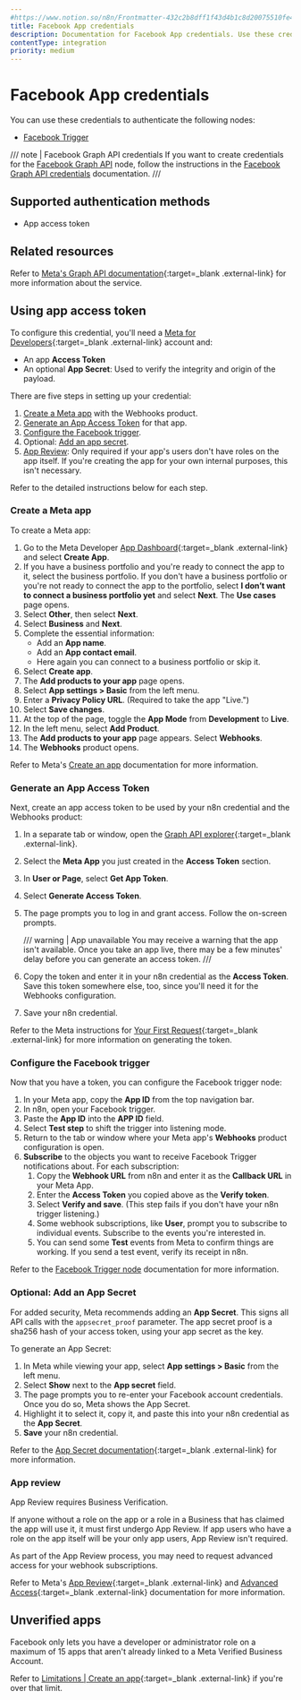 ```yaml
---
#https://www.notion.so/n8n/Frontmatter-432c2b8dff1f43d4b1c8d20075510fe4
title: Facebook App credentials
description: Documentation for Facebook App credentials. Use these credentials to authenticate Facebook App in n8n, a workflow automation platform.
contentType: integration
priority: medium
---
```


# Facebook App credentials

You can use these credentials to authenticate the following nodes:

- [Facebook Trigger](/integrations/builtin/trigger-nodes/n8n-nodes-base.facebooktrigger/)

/// note | Facebook Graph API credentials
If you want to create credentials for the [Facebook Graph API](/integrations/builtin/app-nodes/n8n-nodes-base.facebookgraphapi/) node, follow the instructions in the [Facebook Graph API credentials](/integrations/builtin/credentials/facebookgraph/) documentation.
///

## Supported authentication methods

- App access token

## Related resources

Refer to [Meta's Graph API documentation](https://developers.facebook.com/docs/graph-api/overview){:target=_blank .external-link} for more information about the service.

## Using app access token

To configure this credential, you'll need a [Meta for Developers](https://developers.facebook.com/){:target=_blank .external-link} account and:

- An app **Access Token**
- An optional **App Secret**: Used to verify the integrity and origin of the payload.

There are five steps in setting up your credential:

1. [Create a Meta app](#create-a-meta-app) with the Webhooks product.
2. [Generate an App Access Token](#generate-an-app-access-token) for that app.
3. [Configure the Facebook trigger](#configure-the-facebook-trigger).
4. Optional: [Add an app secret](#optional-add-an-app-secret).
5. [App Review](#app-review): Only required if your app's users don't have roles on the app itself. If you're creating the app for your own internal purposes, this isn't necessary.

Refer to the detailed instructions below for each step.

### Create a Meta app

To create a Meta app:

1. Go to the Meta Developer [App Dashboard](https://developers.facebook.com/apps){:target=_blank .external-link} and select **Create App**.
2. If you have a business portfolio and you're ready to connect the app to it, select the business portfolio. If you don't have a business portfolio or you're not ready to connect the app to the portfolio, select **I don’t want to connect a business portfolio yet** and select **Next**. The **Use cases** page opens.
3. Select **Other**, then select **Next**.
4. Select **Business** and **Next**.
5. Complete the essential information:
    * Add an **App name**.
    * Add an **App contact email**.
    * Here again you can connect to a business portfolio or skip it.
1. Select **Create app**.
1. The **Add products to your app** page opens.
1. Select **App settings > Basic** from the left menu.
1. Enter a **Privacy Policy URL**. (Required to take the app "Live.")
1. Select **Save changes**.
1. At the top of the page, toggle the **App Mode** from **Development** to **Live**.
1. In the left menu, select **Add Product**.
6. The **Add products to your app** page appears. Select **Webhooks**.
7. The **Webhooks** product opens.

Refer to Meta's [Create an app](https://developers.facebook.com/docs/development/create-an-app) documentation for more information.

### Generate an App Access Token

Next, create an app access token to be used by your n8n credential and the Webhooks product:

1. In a separate tab or window, open the [Graph API explorer](https://developers.facebook.com/tools/explorer/){:target=_blank .external-link}.
2. Select the **Meta App** you just created in the **Access Token** section.
3. In **User or Page**, select **Get App Token**.
4. Select **Generate Access Token**.
5. The page prompts you to log in and grant access. Follow the on-screen prompts.

    /// warning | App unavailable
    You may receive a warning that the app isn't available. Once you take an app live, there may be a few minutes' delay before you can generate an access token.
    ///

5. Copy the token and enter it in your n8n credential as the **Access Token**. Save this token somewhere else, too, since you'll need it for the Webhooks configuration.
6. Save your n8n credential.

Refer to the Meta instructions for [Your First Request](https://developers.facebook.com/docs/graph-api/get-started#get-started){:target=_blank .external-link} for more information on generating the token.

### Configure the Facebook trigger

Now that you have a token, you can configure the Facebook trigger node:

1. In your Meta app, copy the **App ID** from the top navigation bar.
1. In n8n, open your Facebook trigger.
2. Paste the **App ID** into the **APP ID** field.
3. Select **Test step** to shift the trigger into listening mode.
6. Return to the tab or window where your Meta app's **Webhooks** product configuration is open.
7. **Subscribe** to the objects you want to receive Facebook Trigger notifications about. For each subscription:
    1. Copy the **Webhook URL** from n8n and enter it as the **Callback URL** in your Meta App.
    1. Enter the **Access Token** you copied above as the **Verify token**.
    1. Select **Verify and save**. (This step fails if you don't have your n8n trigger listening.)
    1. Some webhook subscriptions, like **User**, prompt you to subscribe to individual events. Subscribe to the events you're interested in.
    1. You can send some **Test** events from Meta to confirm things are working. If you send a test event, verify its receipt in n8n.

Refer to the [Facebook Trigger node](/integrations/builtin/trigger-nodes/n8n-nodes-base.facebooktrigger/) documentation for more information.

### Optional: Add an App Secret

For added security, Meta recommends adding an **App Secret**. This signs all API calls with the `appsecret_proof` parameter. The app secret proof is a sha256 hash of your access token, using your app secret as the key.

To generate an App Secret:

1. In Meta while viewing your app, select **App settings > Basic** from the left menu.
1. Select **Show** next to the **App secret** field.
1. The page prompts you to re-enter your Facebook account credentials. Once you do so, Meta shows the App Secret.
1. Highlight it to select it, copy it, and paste this into your n8n credential as the **App Secret**.
1. **Save** your n8n credential.

Refer to the [App Secret documentation](https://developers.facebook.com/docs/facebook-login/security#appsecret){:target=_blank .external-link} for more information.

### App review

App Review requires Business Verification.

If anyone without a role on the app or a role in a Business that has claimed the app will use it, it must first undergo App Review. If app users who have a role on the app itself will be your only app users, App Review isn't required.

As part of the App Review process, you may need to request advanced access for your webhook subscriptions.

Refer to Meta's [App Review](https://developers.facebook.com/docs/resp-plat-initiatives/app-review){:target=_blank .external-link} and [Advanced Access](https://developers.facebook.com/docs/graph-api/overview/access-levels#advanced-access){:target=_blank .external-link} documentation for more information.

## Unverified apps

Facebook only lets you have a developer or administrator role on a maximum of 15 apps that aren't already linked to a Meta Verified Business Account.

Refer to [Limitations | Create an app](https://developers.facebook.com/docs/development/create-an-app#limitations){:target=_blank .external-link} if you're over that limit.

